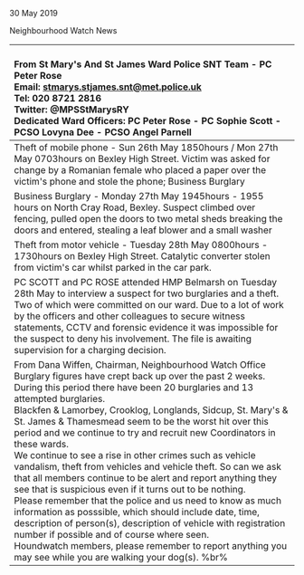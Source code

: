 30 May 2019

Neighbourhood Watch News

| <br>From St Mary's And St James Ward Police SNT Team - PC Peter Rose <br>Email: stmarys.stjames.snt@met.police.uk <br>Tel: 020 8721 2816 <br>Twitter: @MPSStMarysRY <br>Dedicated Ward Officers: PC Peter Rose - PC Sophie Scott - PCSO Lovyna Dee - PCSO Angel Parnell                                                                                                                                                                                                                                                                                                                                                                                                                                                                                                                                                                                                                                                                                                                                                       |
| :---------------------------------------------------------------------------------------------------------------------------------------------------------------------------------------------------------------------------------------------------------------------------------------------------------------------------------------------------------------------------------------------------------------------------------------------------------------------------------------------------------------------------------------------------------------------------------------------------------------------------------------------------------------------------------------------------------------------------------------------------------------------------------------------------------------------------------------------------------------------------------------------------------------------------------------------------------------------------------------------------------------------------- |
| Theft of mobile phone - Sun 26th May 1850hours / Mon 27th May 0703hours on Bexley High Street. Victim was asked for change by a Romanian female who placed a paper over the victim's phone and stole the phone; Business Burglary                                                                                                                                                                                                                                                                                                                                                                                                                                                                                                                                                                                                                                                                                                                                                                                             |
| Business Burglary - Monday 27th May 1945hours - 1955 hours on North Cray Road, Bexley. Suspect climbed over fencing, pulled open the doors to two metal sheds breaking the doors and entered, stealing a leaf blower and a small washer                                                                                                                                                                                                                                                                                                                                                                                                                                                                                                                                                                                                                                                                                                                                                                                       |
| Theft from motor vehicle - Tuesday 28th May 0800hours - 1730hours on Bexley High Street. Catalytic converter stolen from victim's car whilst parked in the car park.                                                                                                                                                                                                                                                                                                                                                                                                                                                                                                                                                                                                                                                                                                                                                                                                                                                          |
| PC SCOTT and PC ROSE attended HMP Belmarsh on Tuesday 28th May to interview a suspect for two burglaries and a theft. Two of which were committed on our ward. Due to a lot of work by the officers and other colleagues to secure witness statements, CCTV and forensic evidence it was impossible for the suspect to deny his involvement. The file is awaiting supervision for a charging decision.                                                                                                                                                                                                                                                                                                                                                                                                                                                                                                                                                                                                                        |
| From Dana Wiffen, Chairman, Neighbourhood Watch Office <br>Burglary figures have crept back up over the past 2 weeks. During this period there have been 20 burglaries and 13 attempted burglaries. <br>Blackfen & Lamorbey, Crooklog, Longlands, Sidcup, St. Mary's & St. James & Thamesmead seem to be the worst hit over this period and we continue to try and recruit new Coordinators in these wards. <br>We continue to see a rise in other crimes such as vehicle vandalism, theft from vehicles and vehicle theft. So can we ask that all members continue to be alert and report anything they see that is suspicious even if it turns out to be nothing. <br>Please remember that the police and us need to know as much information as posssible, which should include date, time, description of person(s), description of vehicle with registration number if possible and of course where seen. <br>Houndwatch members, please remember to report anything you may see while you are walking your dog(s). %br% |
